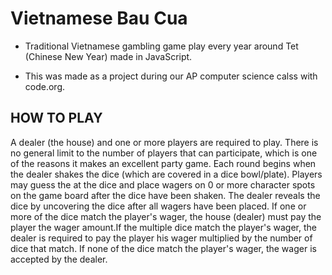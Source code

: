 # Vietnamese Bau Cua
* Traditional Vietnamese gambling game play every year around Tet (Chinese New Year) made in JavaScript. 

* This was made as a project during our AP computer science calss with code.org.

## HOW TO PLAY
A dealer (the house) and one or more players are required to play. There is no general limit to the number of players that can participate, which is one of the reasons it makes an excellent party game. Each round begins when the dealer shakes the dice (which are covered in a dice bowl/plate). Players may guess the at the dice and place wagers on 0 or more character spots on the game board after the dice have been shaken. The dealer reveals the dice by uncovering the dice after all wagers have been placed. If one or more of the dice match the player's wager, the house (dealer) must pay the player the wager amount.If the multiple dice match the player's wager, the dealer is required to pay the player his wager multiplied by the number of dice that match. If none of the dice match the player's wager, the wager is accepted by the dealer.

